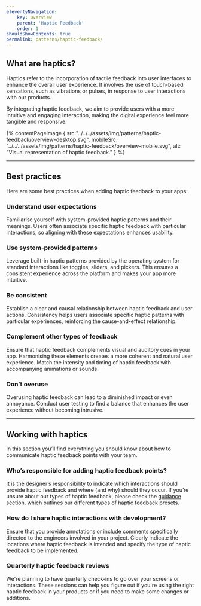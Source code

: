 ```yaml
---
eleventyNavigation:
    key: Overview
    parent: 'Haptic Feedback'
    order: 1
shouldShowContents: true
permalink: patterns/haptic-feedback/
---
```



## What are haptics?

Haptics refer to the incorporation of tactile feedback into user interfaces to enhance the overall user experience. It involves the use of touch-based sensations, such as vibrations or pulses, in response to user interactions with our products.

By integrating haptic feedback, we aim to provide users with a more intuitive and engaging interaction, making the digital experience feel more tangible and responsive.

{% contentPageImage {
  src:"../../../assets/img/patterns/haptic-feedback/overview-desktop.svg",
  mobileSrc: "../../../assets/img/patterns/haptic-feedback/overview-mobile.svg",
  alt: "Visual representation of haptic feedback."
} %}

---

## Best practices

Here are some best practices when adding haptic feedback to your apps:

### Understand user expectations

Familiarise yourself with system-provided haptic patterns and their meanings. Users often associate specific haptic feedback with particular interactions, so aligning with these expectations enhances usability.

### Use system-provided patterns

Leverage built-in haptic patterns provided by the operating system for standard interactions like toggles, sliders, and pickers. This ensures a consistent experience across the platform and makes your app more intuitive.

### Be consistent

Establish a clear and causal relationship between haptic feedback and user actions. Consistency helps users associate specific haptic patterns with particular experiences, reinforcing the cause-and-effect relationship.

### Complement other types of feedback

Ensure that haptic feedback complements visual and auditory cues in your app. Harmonising these elements creates a more coherent and natural user experience. Match the intensity and timing of haptic feedback with accompanying animations or sounds.

### Don’t overuse

Overusing haptic feedback can lead to a diminished impact or even annoyance. Conduct user testing to find a balance that enhances the user experience without becoming intrusive.

---

## Working with haptics

In this section you’ll find everything you should know about how to communicate haptic feedback points with your team.

### Who’s responsible for adding haptic feedback points?

It is the designer’s responsibility to indicate which interactions should provide haptic feedback and where (and why) should they occur. If you’re unsure about our types of haptic feedback, please check the [guidance](/patterns/haptic-feedback/guidance/) section, which outlines our different types of haptic feedback presets.

### How do I share haptic interactions with development?

Ensure that you provide annotations or include comments specifically directed to the engineers involved in your project. Clearly indicate the locations where haptic feedback is intended and specify the type of haptic feedback to be implemented.

### Quarterly haptic feedback reviews

We're planning to have quarterly check-ins to go over your screens or interactions. These sessions can help you figure out if you're using the right haptic feedback in your products or if you need to make some changes or additions.

